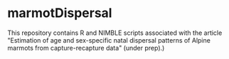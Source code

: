 # marmotDispersal
This repository contains R and NIMBLE scripts associated with the article "Estimation of age and sex-specific natal dispersal patterns of Alpine marmots from capture-recapture data" (under prep).)
